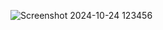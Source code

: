 ![Screenshot 2024-10-24 123456](https://github.com/user-attachments/assets/17b67579-2ff3-4a36-bfcf-26d412ce1b95)
